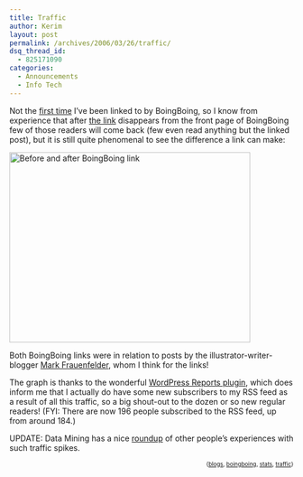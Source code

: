 ```yaml
---
title: Traffic
author: Kerim
layout: post
permalink: /archives/2006/03/26/traffic/
dsq_thread_id:
  - 825171090
categories:
  - Announcements
  - Info Tech
---
```

Not the <a href="http://test.oxus.net/archives/2004/02/10/warrug/" onclick="_gaq.push(['_trackEvent', 'outbound-article', 'http://test.oxus.net/archives/2004/02/10/warrug/', 'first time']);" >first time</a> I&#8217;ve been linked to by BoingBoing, so I know from experience that after <a href="http://feeds.feedburner.com/boingboing/iBag?m=331" onclick="_gaq.push(['_trackEvent', 'outbound-article', 'http://feeds.feedburner.com/boingboing/iBag?m=331', 'the link']);" >the link</a> disappears from the front page of BoingBoing few of those readers will come back (few even read anything but the linked post), but it is still quite phenomenal to see the difference a link can make:

<a href="http://www.flickr.com/photos/kerim/119266088/" onclick="_gaq.push(['_trackEvent', 'outbound-article', 'http://www.flickr.com/photos/kerim/119266088/', '']);"  title="Photo Sharing"><img src="http://static.flickr.com/48/119266088_e114353da9_o.jpg" width="427" height="337" alt="Before and after BoingBoing link" /></a>

Both BoingBoing links were in relation to posts by the illustrator-writer-blogger <a href="http://boingboing.net/markf.html" onclick="_gaq.push(['_trackEvent', 'outbound-article', 'http://boingboing.net/markf.html', 'Mark Frauenfelder']);" >Mark Frauenfelder</a>, whom I think for the links!

The graph is thanks to the wonderful <a href="http://tantannoodles.com/toolkit/wordpress-reports/" onclick="_gaq.push(['_trackEvent', 'outbound-article', 'http://tantannoodles.com/toolkit/wordpress-reports/', 'WordPress Reports plugin']);" >WordPress Reports plugin</a>, which does inform me that I actually do have some new subscribers to my RSS feed as a result of all this traffic, so a big shout-out to the dozen or so new regular readers! (FYI: There are now 196 people subscribed to the RSS feed, up from around 184.)

UPDATE: Data Mining has a nice <a href="http://datamining.typepad.com/data_mining/2006/07/collection_of_a.html" onclick="_gaq.push(['_trackEvent', 'outbound-article', 'http://datamining.typepad.com/data_mining/2006/07/collection_of_a.html', 'roundup']);" >roundup</a> of other people&#8217;s experiences with such traffic spikes.

<!-- technorati tags start -->

<div style="text-align:right;">
  <span style="font-size:x-small;">{<a href="http://www.technorati.com/tag/blogs" onclick="_gaq.push(['_trackEvent', 'outbound-article', 'http://www.technorati.com/tag/blogs', 'blogs']);"  rel="tag">blogs</a>, <a href="http://www.technorati.com/tag/boingboing" onclick="_gaq.push(['_trackEvent', 'outbound-article', 'http://www.technorati.com/tag/boingboing', 'boingboing']);"  rel="tag">boingboing</a>, <a href="http://www.technorati.com/tag/stats" onclick="_gaq.push(['_trackEvent', 'outbound-article', 'http://www.technorati.com/tag/stats', 'stats']);"  rel="tag">stats</a>, <a href="http://www.technorati.com/tag/traffic" onclick="_gaq.push(['_trackEvent', 'outbound-article', 'http://www.technorati.com/tag/traffic', 'traffic']);"  rel="tag">traffic</a>}</span>


<!-- technorati tags end -->

